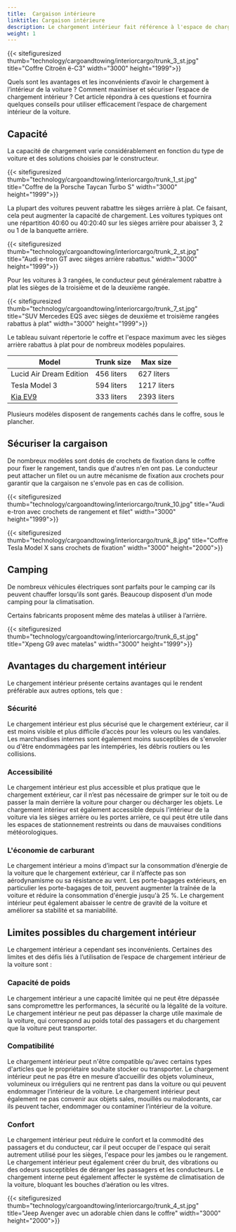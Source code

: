```yaml
---
title:  Cargaison intérieure
linktitle: Cargaison intérieure
description: Le chargement intérieur fait référence à l'espace de chargement entouré et protégé par la carrosserie et les vitres de la voiture. Le chargement interne peut varier en fonction du modèle et de la configuration de la voiture.
weight: 1
---
```

<!-- markdownlint-disable MD033 -->

{{< sitefiguresized thumb="technology/cargoandtowing/interiorcargo/trunk_3_st.jpg" title="Coffre Citroën ë-C3" width="3000" height="1999">}}

Quels sont les avantages et les inconvénients d’avoir le chargement à l’intérieur de la voiture ? Comment maximiser et sécuriser l’espace de chargement intérieur ? Cet article répondra à ces questions et fournira quelques conseils pour utiliser efficacement l’espace de chargement intérieur de la voiture.

## Capacité

La capacité de chargement varie considérablement en fonction du type de voiture et des solutions choisies par le constructeur.

{{< sitefiguresized thumb="technology/cargoandtowing/interiorcargo/trunk_1_st.jpg" title="Coffre de la Porsche Taycan Turbo S" width="3000" height="1999">}}

La plupart des voitures peuvent rabattre les sièges arrière à plat. Ce faisant, cela peut augmenter la capacité de chargement. Les voitures typiques ont une répartition 40:60 ou 40:20:40 sur les sièges arrière pour abaisser 3, 2 ou 1 de la banquette arrière.

{{< sitefiguresized thumb="technology/cargoandtowing/interiorcargo/trunk_2_st.jpg" title="Audi e-tron GT avec sièges arrière rabattus." width="3000" height="1999">}}

Pour les voitures à 3 rangées, le conducteur peut généralement rabattre à plat les sièges de la troisième et de la deuxième rangée.

{{< sitefiguresized thumb="technology/cargoandtowing/interiorcargo/trunk_7_st.jpg" title="SUV Mercedes EQS avec sièges de deuxième et troisième rangées rabattus à plat" width="3000" height="1999">}}

Le tableau suivant répertorie le coffre et l'espace maximum avec les sièges arrière rabattus à plat pour de nombreux modèles populaires.

<table class="table table-striped">
<thead>
    <tr>
        <th>Model</th>
        <th>Trunk size</th>
        <th>Max size</th>
    </tr>
</thead>
<tbody>
    <tr>
        <td>Lucid Air Dream Edition</td>
        <td>456 liters</td>
        <td>627 liters</td>
    </tr>
    <tr>
        <td>Tesla Model 3</td>
        <td>594 liters</td>
        <td>1217 liters</td>
    </tr>
    <tr>
        <td><a href="../../../models/kia/ev9/">Kia EV9</a></td>
        <td>333 liters</td>
        <td>2393 liters</td>
    </tr>
</tbody>
</table>
Plusieurs modèles disposent de rangements cachés dans le coffre, sous le plancher.

## Sécuriser la cargaison

De nombreux modèles sont dotés de crochets de fixation dans le coffre pour fixer le rangement, tandis que d'autres n'en ont pas. Le conducteur peut attacher un filet ou un autre mécanisme de fixation aux crochets pour garantir que la cargaison ne s'envole pas en cas de collision.

{{< sitefiguresized thumb="technology/cargoandtowing/interiorcargo/trunk_10.jpg" title="Audi e-tron avec crochets de rangement et filet" width="3000" height="1999">}}

{{< sitefiguresized thumb="technology/cargoandtowing/interiorcargo/trunk_8.jpg" title="Coffre Tesla Model X sans crochets de fixation" width="3000" height="2000">}}


## Camping

De nombreux véhicules électriques sont parfaits pour le camping car ils peuvent chauffer lorsqu’ils sont garés. Beaucoup disposent d’un mode camping pour la climatisation.

Certains fabricants proposent même des matelas à utiliser à l’arrière.

{{< sitefiguresized thumb="technology/cargoandtowing/interiorcargo/trunk_6_st.jpg" title="Xpeng G9 avec matelas" width="3000" height="1999">}}

## Avantages du chargement intérieur

Le chargement intérieur présente certains avantages qui le rendent préférable aux autres options, tels que :

### Sécurité

Le chargement intérieur est plus sécurisé que le chargement extérieur, car il est moins visible et plus difficile d’accès pour les voleurs ou les vandales. Les marchandises internes sont également moins susceptibles de s'envoler ou d'être endommagées par les intempéries, les débris routiers ou les collisions.

### Accessibilité

Le chargement intérieur est plus accessible et plus pratique que le chargement extérieur, car il n’est pas nécessaire de grimper sur le toit ou de passer la main derrière la voiture pour charger ou décharger les objets. Le chargement intérieur est également accessible depuis l’intérieur de la voiture via les sièges arrière ou les portes arrière, ce qui peut être utile dans les espaces de stationnement restreints ou dans de mauvaises conditions météorologiques.

### L'économie de carburant

Le chargement intérieur a moins d’impact sur la consommation d’énergie de la voiture que le chargement extérieur, car il n’affecte pas son aérodynamisme ou sa résistance au vent. Les porte-bagages extérieurs, en particulier les porte-bagages de toit, peuvent augmenter la traînée de la voiture et réduire la consommation d'énergie jusqu'à 25 %. Le chargement intérieur peut également abaisser le centre de gravité de la voiture et améliorer sa stabilité et sa maniabilité.

## Limites possibles du chargement intérieur

Le chargement intérieur a cependant ses inconvénients. Certaines des limites et des défis liés à l’utilisation de l’espace de chargement intérieur de la voiture sont :

### Capacité de poids

Le chargement intérieur a une capacité limitée qui ne peut être dépassée sans compromettre les performances, la sécurité ou la légalité de la voiture. Le chargement intérieur ne peut pas dépasser la charge utile maximale de la voiture, qui correspond au poids total des passagers et du chargement que la voiture peut transporter.

### Compatibilité

Le chargement intérieur peut n'être compatible qu'avec certains types d'articles que le propriétaire souhaite stocker ou transporter. Le chargement intérieur peut ne pas être en mesure d’accueillir des objets volumineux, volumineux ou irréguliers qui ne rentrent pas dans la voiture ou qui peuvent endommager l’intérieur de la voiture. Le chargement intérieur peut également ne pas convenir aux objets sales, mouillés ou malodorants, car ils peuvent tacher, endommager ou contaminer l’intérieur de la voiture.

### Confort

Le chargement intérieur peut réduire le confort et la commodité des passagers et du conducteur, car il peut occuper de l'espace qui serait autrement utilisé pour les sièges, l'espace pour les jambes ou le rangement. Le chargement intérieur peut également créer du bruit, des vibrations ou des odeurs susceptibles de déranger les passagers et les conducteurs. Le chargement interne peut également affecter le système de climatisation de la voiture, bloquant les bouches d’aération ou les vitres.

{{< sitefiguresized thumb="technology/cargoandtowing/interiorcargo/trunk_4_st.jpg" title="Jeep Avenger avec un adorable chien dans le coffre" width="3000" height="2000">}}
